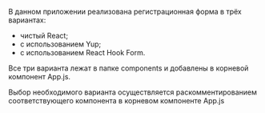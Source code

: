 В данном приложении реализована регистрационная форма в трёх вариантах:

- чистый React;
- с использованием Yup;
- с использованием React Hook Form.

Все три варианта лежат в папке components и добавлены в корневой компонент App.js.

Выбор необходимого варианта осуществляется раскомментированием соответствующего компонента в корневом компоненте App.js

